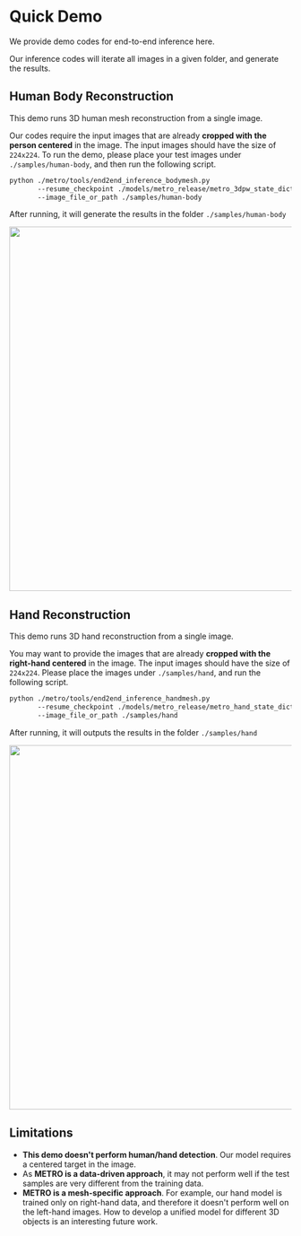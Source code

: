 # Quick Demo 
We provide demo codes for end-to-end inference here.

Our inference codes will iterate all images in a given folder, and generate the results.

## Human Body Reconstruction 

This demo runs 3D human mesh reconstruction from a single image. 

Our codes require the input images that are already **cropped with the person centered** in the image. The input images should have the size of `224x224`. To run the demo, please place your test images under `./samples/human-body`, and then run the following script.


```bash
python ./metro/tools/end2end_inference_bodymesh.py 
       --resume_checkpoint ./models/metro_release/metro_3dpw_state_dict.bin
       --image_file_or_path ./samples/human-body
```
After running, it will generate the results in the folder `./samples/human-body`

 <img src="../samples/human-body/3dpw_test1_metro_pred.jpg" width="650"> 

## Hand Reconstruction 

This demo runs 3D hand reconstruction from a single image. 

You may want to provide the images that are already **cropped with the right-hand centered** in the image. The input images should have the size of `224x224`. Please place the images under `./samples/hand`, and run the following script.

```bash
python ./metro/tools/end2end_inference_handmesh.py 
       --resume_checkpoint ./models/metro_release/metro_hand_state_dict.bin
       --image_file_or_path ./samples/hand
```
After running, it will outputs the results in the folder `./samples/hand`

 <img src="../samples/hand/freihand_sample1_metro_pred.jpg" width="650"> 

## Limitations

 - **This demo doesn't perform human/hand detection**. Our model requires a centered target in the image. 
 - As **METRO is a data-driven approach**, it may not perform well if the test samples are very different from the training data. 
 - **METRO is a mesh-specific approach**. For example, our hand model is trained only on right-hand data, and therefore it doesn't perform well on the left-hand images. How to develop a unified model for different 3D objects is an interesting future work. 




